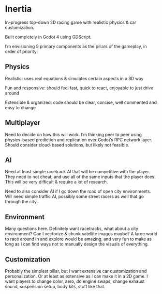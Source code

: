 # Inertia
In-progress top-down 2D racing game with realistic physics & car customization. 

Built completely in Godot 4 using GDScript.

I’m envisioning 5 primary components as the pillars of the gameplay, in order of priority:

## Physics
Realistic: uses real equations & simulates certain aspects in a 3D way

Fun and responsive: should feel fast, quick to react, enjoyable to just drive around

Extensible & organized: code should be clear, concise, well commented and easy to change

## Multiplayer
Need to decide on how this will work. I’m thinking peer to peer using physics-based prediction and replication over Godot’s RPC network layer. Should consider cloud-based solutions, but likely not feasible.

## AI
Need at least simple racetrack AI that will be competitive with the player. They need to not cheat, and use all of the same inputs that the player does. This will be very difficult & require a lot of research.

Need to also consider AI if I go down the road of open city environments. Will need simple traffic AI, possibly some street racers as well that go through the city.

## Environment
Many questions here. Definitely want racetracks, what about a city environment? Can I vectorize & chunk satellite images maybe? A large world to race around in and explore would be amazing, and very fun to make as long as I can find ways not to manually design the visuals of everything.

## Customization
Probably the simplest pillar, but I want extensive car customization and personalization. Or at least as extensive as I can make it in a 2D game. I want players to change color, aero, do engine swaps, change exhaust sound, suspension setup, body kits, stuff like that.
